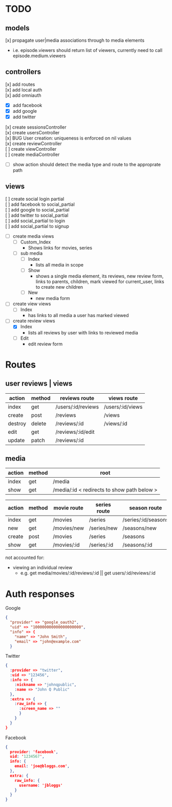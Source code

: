 # TODO
## models
[x] propagate user|media associations through to media elements
  - i.e. episode.viewers should return list of viewers, currently need to call episode.medium.viewers  
## controllers
[x] add routes  
[x] add local auth  
[x] add omniauth  
  - [x] add facebook  
  - [x] add google  
  - [x] add twitter
  
[x] create sessionsController  
[x] create usersController  
[x] BUG User creation: uniqueness is enforced on nil values  
[x] create reviewController  
[ ] create viewController  
[ ] create mediaController  
- [ ] show action should detect the media type and route to the approprate path
## views
[ ] create social login partial  
[ ] add facebook to social_partial  
[ ] add google to social_partial  
[ ] add twitter to social_partial  
[ ] add social_partial to login  
[ ] add social_partial to signup  

- [ ] create media views
  - [ ] Custom_Index
    - Shows links for movies, series 
  - [ ] sub media
    - [ ] Index
      - lists all media in scope
    - [ ] Show
      - shows a single media element, its reviews, new review form, links to parents, children, mark viewed for current_user, links to create new children
    - [ ] New  
      - new media form
- [ ] create view views
  - [ ] Index  
      - has links to all media a user has marked viewed
- [ ] create review views
  - [x] Index
    - lists all reviews by user with links to reviewed media
  - [ ] Edit
    - edit review form

# Routes
## user reviews | views
action | method | reviews route | views route
-|-|-|-
index | get | /users/:id/reviews | /users/:id/views
create | post | /reviews | /views 
destroy | delete | /reviews/:id | /views/:id
edit | get | /reviews/:id/edit | 
update | patch | /reviews/:id | 


## media
action | method | root
-|-|-
index | get | /media
show | get | /media/:id < redirects to show path below >

action | method | movie route | series route | season route | episode route | 
-|-|-|-|-|-
index | get | /movies | /series | /series/:id/seasons | /series/:id/seasons/:id/episodes
new | get | /movies/new | /series/new | /seasons/new | /episodes/new
create | post | /movies | /series | /seasons | /episodes
show | get | /movies/:id | /series/:id | /seasons/:id | /episodes/:id

not accounted for:  
- viewing an individual review  
  - e.g. get media/movies/:id/reviews/:id || get users/:id/reviews/:id




# Auth responses
Google
```json
{
  "provider" => "google_oauth2",
  "uid" => "100000000000000000000",
  "info" => {
    "name" => "John Smith",
    "email" => "john@example.com"
  }

```
Twitter
```json
{
  :provider => "twitter",
  :uid => "123456",
  :info => {
    :nickname => "johnqpublic",
    :name => "John Q Public"
  },
  :extra => {
    :raw_info => {
      :screen_name => ""
      }
    }
  }
}
```
Facebook
```json 
{
  provider: 'facebook',
  uid: '1234567',
  info: {
    email: 'joe@bloggs.com',
  },  
  extra: {
    raw_info: {
      username: 'jbloggs'
    }
  }
}
```